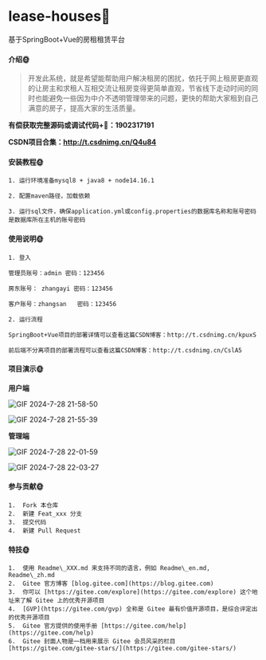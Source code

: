 # lease-houses🎂
基于SpringBoot+Vue的房租租赁平台

#### 介绍🌞

> 开发此系统，就是希望能帮助用户解决租房的困扰，依托于网上租房更直观的让房主和求租人互相交流让租房变得更简单直观，节省线下走动时间的同时也能避免一些因为中介不透明管理带来的问题，更快的帮助大家租到自己满意的房子，提高大家的生活质量。
> 
**有偿获取完整源码或调试代码+🐧：1902317191**

**CSDN项目合集：http://t.csdnimg.cn/Q4u84**

#### 安装教程🌞

```
1. 运行环境准备mysql8 + java8 + node14.16.1

2. 配置maven路径，加载依赖

3. 运行sql文件，确保application.yml或config.properties的数据库名称和账号密码是数据库所在主机的账号密码
```

#### 使用说明🌞

```
1. 登入

管理员账号：admin	密码：123456

房东账号： zhangayi 密码：123456

客户账号：zhangsan	密码：123456

2. 运行流程

SpringBoot+Vue项目的部署详情可以查看这篇CSDN博客：http://t.csdnimg.cn/kpuxS

前后端不分离项目的部署流程可以查看这篇CSDN博客：http://t.csdnimg.cn/CslA5
```

#### 项目演示🌞

**用户端**

![GIF 2024-7-28 21-58-50](https://github.com/user-attachments/assets/324b7739-a4ae-41d8-8480-38131d42cb02)


![GIF 2024-7-28 21-55-39](https://github.com/user-attachments/assets/1f90f0e2-8ae4-4f56-98f0-e37e53bdf330)



**管理端**

![GIF 2024-7-28 22-01-59](https://github.com/user-attachments/assets/24d63bad-1ff9-45cd-8cce-6e6b21889266)

![GIF 2024-7-28 22-03-27](https://github.com/user-attachments/assets/63c8ef84-d6c5-4c50-a404-8ba835060e04)


#### 参与贡献🌞

```
1.  Fork 本仓库
2.  新建 Feat_xxx 分支
3.  提交代码
4.  新建 Pull Request
```


#### 特技🌞

```
1.  使用 Readme\_XXX.md 来支持不同的语言，例如 Readme\_en.md, Readme\_zh.md
2.  Gitee 官方博客 [blog.gitee.com](https://blog.gitee.com)
3.  你可以 [https://gitee.com/explore](https://gitee.com/explore) 这个地址来了解 Gitee 上的优秀开源项目
4.  [GVP](https://gitee.com/gvp) 全称是 Gitee 最有价值开源项目，是综合评定出的优秀开源项目
5.  Gitee 官方提供的使用手册 [https://gitee.com/help](https://gitee.com/help)
6.  Gitee 封面人物是一档用来展示 Gitee 会员风采的栏目 [https://gitee.com/gitee-stars/](https://gitee.com/gitee-stars/)
```

